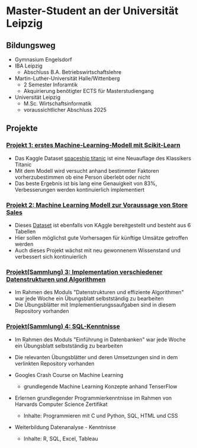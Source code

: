 # Master-Student an der Universität Leipzig 
## Bildungsweg
- Gymnasium Engelsdorf
- IBA Leipzig
    - Abschluss B.A. Betriebswirtschaftslehre
- Martin-Luther-Universität Halle/Wittenberg
    - 2 Semester Inforamtik
    - Akquirierung benötigter ECTS für Masterstudiengang
- Universität Leipzig
    - M.Sc. Wirtschaftsinformatik
    - voraussichtlicher Abschluss 2025   

## Projekte
### [Projekt 1: erstes Machine-Learning-Modell mit Scikit-Learn](https://github.com/niklas168/ML_projects/tree/main/titanic_spaceship)
- Das Kaggle Dataset [spaceship titanic](https://www.kaggle.com/competitions/spaceship-titanic) ist eine Neuauflage des Klassikers Titanic
- Mit dem Modell wird versucht anhand bestimmter Faktoren vorherzubestimmen ob eine Person überlebt oder nicht
- Das beste Ergebnis ist bis lang eine Genauigkeit von 83%, Verbesserungen werden kontinuierlich implementiert

### [Projekt 2: Machine Learning Modell zur Voraussage von Store Sales ]([https://github.com/niklas168/CS50/tree/main/project](https://github.com/niklas168/ML_projects/blob/main/ML_Store_Sales.ipynb))
- Dieses [Dataset](https://www.kaggle.com/competitions/store-sales-time-series-forecasting) ist ebenfalls von KAggle bereitgestellt und besteht aus 6 Tabellen
- Hier sollen möglichst gute Vorhersagen für künftige Umsätze getroffen werden
- Auch dieses Projekt wächst mit neu gewonnenem Wissenstand und verbessert sich kontinuierlich

### [Projekt(Sammlung) 3: Implementation verschiedener Datenstrukturen und Algorithmen](https://github.com/niklas168/MLU/tree/main/DatAlgo)
- Im Rahmen des Moduls "Datenstrukturen und effiziente Algorithmen" war jede Woche ein Übungsblatt selbstständig zu bearbeiten
- Die Übungsblätter mit Implementierungssaufgaben sind in diesem Repository vorhanden

### [Projekt(Sammlung) 4: SQL-Kenntnisse](https://github.com/niklas168/MLU/tree/main/Datenbanken)
- Im Rahmen des Moduls "Einführung in Datenbanken" war jede Woche ein Übungsblatt selbstständig zu bearbeiten
- Die relevanten Übungsblätter und deren Umsetzungen sind in dem verlinkten Repository vorhanden


- Googles Crash Course on Machine Learning
    - grundlegende Machine Learning Konzepte anhand TenserFlow
- Erlernen grundlegender Programmierkenntnisse im Rahmen von Harvards Computer Science Zertifikat
    - Inhalte: Programmieren mit C und Python, SQL, HTML und CSS
- Weiterbildung Datenanalyse - Kenntnisse
    - Inhalte: R, SQL, Excel, Tableau 
